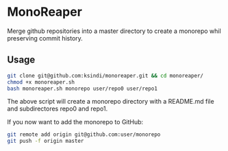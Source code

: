 # MonoReaper

Merge github repositories into a master directory to create a monorepo whil preserving commit history.

## Usage

```bash
git clone git@github.com:ksindi/monoreaper.git && cd monoreaper/
chmod +x monoreaper.sh
bash monoreaper.sh monorepo user/repo0 user/repo1
```

The above script will create a monorepo directory with a README.md file and subdirectores repo0 and repo1.

If you now want to add the monorepo to GitHub:

```bash
git remote add origin git@github.com:user/monorepo
git push -f origin master
```
